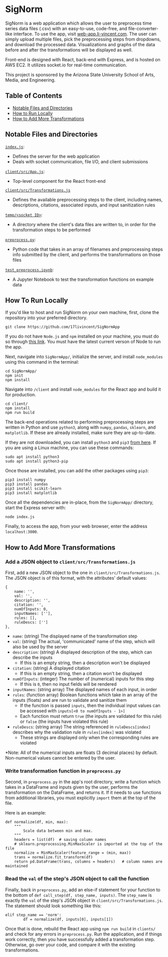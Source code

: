 # SigNorm
SigNorm is a web application which allows the user to preprocess time series data files (.csv) with an easy-to-use, code-free, and file-converter-like interface.  To use the app, visit [web-app.li-vincent.com](http://web-app.li-vincent.com).  The user can simply upload multiple files, pick the preprocessing steps from dropdowns, and download the processed data.  Visualizations and graphs of the data before and after the transformations will be displayed as well.

Front-end is designed with React, back-end with Express, and is hosted on AWS EC2.  It utilizes socket.io for real-time communication.

This project is sponsored by the Arizona State University School of Arts, Media, and Engineering.

## Table of Contents
- [Notable Files and Directories](#notable)
- [How to Run Locally](#locally)
- [How to Add More Transformations](#add)

<a name='notable'></a>
## Notable Files and Directories
[```index.js```](index.js):
- Defines the server for the web application
- Deals with socket communication, file I/O, and client submissions

[```client/src/App.js```](client/src/App.js):
- Top-level component for the React front-end

[```client/src/Transformations.js```](client/src/Transformations.js)
- Defines the available preprocessing steps to the client, including names, descriptions, citations, associated inputs, and input sanitization rules

[```temp/<socket ID>```](temp/README.md):
- A directory where the client's data files are written to, in order for the transformation steps to be performed

[```preprocess.py```](preprocess.py):
- Python code that takes in an array of filenames and preprocessing steps info submitted by the client, and performs the transformations on those files

[```test_preprocess.ipynb```](test_preprocess.ipynb):
- A Jupyter Notebook to test the transformation functions on example data

<a name='locally'></a>
## How To Run Locally
If you'd like to host and run SigNorm on your own machine, first, clone the repository into your preferred directory.
```
git clone https://github.com/17livincent/SigNormApp
```
If you do not have ```Node.js``` and ```npm``` installed on your machine, you must do so through [this link](https://nodejs.org/en/download/current).  You must have the latest current verson of Node to run the app.

Next, navigate into ```SigNormApp/```, initialize the server, and install ```node_modules``` using this command in the terminal:
```
cd SigNormApp/
npm init
npm install
```
Navigate into ```/client``` and install ```node_modules``` for the React app and build it for production.
```
cd client/
npm install
npm run build
```
The back-end operations related to performing preprocessing steps are written in Python and use ```python3```, along with ```numpy```, ```pandas```, ```sklearn```, and ```matplotlib```.  If these are already installed, make sure they are up-to-date.  

If they are not downloaded, you can install ```python3``` and ```pip3``` [from here](https://www.python.org/downloads/).  If you are using a Linux machine, you can use these commands:
```
sudo apt install python3
sudo apt install python3-pip
```
Once those are installed, you can add the other packages using ```pip3```:
```
pip3 install numpy
pip3 install pandas
pip3 install scikit-learn
pip3 install matplotlib
```
Once all the dependencies are in-place, from the ```SigNormApp/``` directory, start the Express server with: 
```
node index.js
```
Finally, to access the app, from your web browser, enter the address ```localhost:3000```.

<a name='add'></a>
## How to Add More Transformations
### Add a JSON object to ```client/src/Transformations.js```
First, add a new JSON object to the one in ```client/src/Transformations.js```.  The JSON object is of this format, with the attributes' default values:
```
{
    name: '',
    val: '',
    description: '',
    citation: '',
    numOfInputs: 0,
    inputNames: [''],
    rules: [],
    ruleDescs: ['']
},
```
- ```name```: (string) The displayed name of the transformation step
- ```val```: (string) The actual, 'communicated' name of the step, which will also be used by the server
- ```description```: (string) A displayed description of the step, which can describe the inputs
    - If this is an empty string, then a description won't be displayed
- ```citation```: (string) A displayed citation
    - If this is an empty string, then a citation won't be displayed
- ```numOfInputs```: (integer) The number of (numerical) inputs for this step
    - If this is ```0```, then no input fields will be rendered
- ```inputNames```: (string array) The displayed names of each input, in order
- ```rules```: (function array) Boolean functions which take in an array of the inputs (floats) and are run to validate and sanitize them
    - If the function is passed ```inputs```, then the individual input values can be accessed with ```inputs[<0 to numOfInputs - 1>]```
    - Each function must return ```true``` (the inputs are validated for this rule) or ```false``` (the inputs have violated this rule)
- ```ruleDescs```: (string array) The string referenced in ```ruleDescs[index]``` describes why the validation rule in ```rules[index]``` was violated
    - These strings are displayed only when the corresponding rules are violated

*Note: All of the numerical inputs are floats (3 decimal places) by default.  Non-numerical values cannot be entered by the user.

### Write transformation function in ```preprocess.py```
Second, in ```preprocess.py``` in the app's root directory, write a function which takes in a DataFrame and inputs given by the user, performs the transformation on the DataFrame, and returns it.  If it needs to use functions from additional libraries, you must explicitly ```import``` them at the top of the file.

Here is an example:
```
def normalize(df, min, max):
    """
        Scale data between min and max.
    """
    headers = list(df)  # saving column names
    # sklearn.preprocessing.MinMaxScaler is imported at the top of the file
    normalize = MinMaxScaler(feature_range = (min, max))    
    trans = normalize.fit_transform(df)
    return pd.DataFrame(trans, columns = headers)   # column names are maintained
```

### Read the ```val``` of the step's JSON object to call the function
Finally, back in ```preprocess.py```, add an else-if statement for your function to the bottom of ```def call_step(df, step_name, inputs)```.  The ```step_name``` is exactly the ```val``` of the step's JSON object in ```client/src/Transformations.js```.  The statement should look something like this:
```
elif step_name == 'norm':
        df = normalize(df, inputs[0], inputs[1])
```
Once that is done, rebuild the React app using ```npm run build``` in ```clients/``` and check for any errors in ```preprocess.py```.  Run the application, and if things work correctly, then you have successfully added a transformation step.  Otherwise, go over your code, and compare it with the existing transformations.